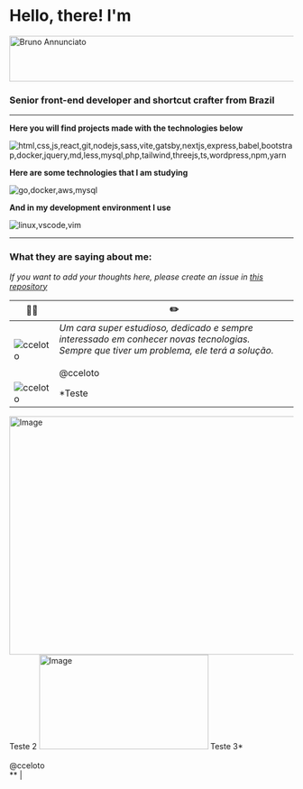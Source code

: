 
# Hello, there! I'm

<img  width="717"  height="81"  alt="Bruno Annunciato"  src="https://github.com/user-attachments/assets/26bb5e4d-d6b4-498e-9eaa-d0d67ef2dd43" />

### Senior front-end developer and shortcut crafter from Brazil

---

**Here you will find projects made with the technologies below**

![html,css,js,react,git,nodejs,sass,vite,gatsby,nextjs,express,babel,bootstrap,docker,jquery,md,less,mysql,php,tailwind,threejs,ts,wordpress,npm,yarn](https://skillicons.dev/icons?i=html,css,js,ts,react,git,nodejs,sass,vite,gatsby,nextjs,express,babel,bootstrap,docker,jest,jquery,md,less,mysql,php,tailwind,threejs,wordpress,npm,yarn)


**Here are some technologies that I am studying**

![go,docker,aws,mysql](https://skillicons.dev/icons?i=go,docker,aws,mysql)

**And in my development environment I use**

![linux,vscode,vim](https://skillicons.dev/icons?i=linux,vscode,vim)

---
### What they are saying about me:
*If you want to add your thoughts here, please create an issue in [this repository](https://github.com/brunoannunciato/brunoannunciato/issues)* <br>

| 🧑‍💻 | ✏️ |
|--|--|
|![cceloto](https://avatars.githubusercontent.com/u/30263808?v=4&s=48)  | *Um cara super estudioso, dedicado e sempre interessado em conhecer novas tecnologias. <br> Sempre que tiver um problema, ele terá a solução.* <br><br> @cceloto |
|![cceloto](https://avatars.githubusercontent.com/u/30263808?v=4&s=48)  | *Teste
<img width=696 height=423 alt=Image src=https://github.com/user-attachments/assets/3ff7ba05-e94a-4080-8cc7-acea459feb2a />
Teste 2
<img width=300 height=168 alt=Image src=https://github.com/user-attachments/assets/5c840e6e-5ea3-4c2f-bed5-84d61baa86b6 />
Teste 3* <br><br> @cceloto <br> ** |
